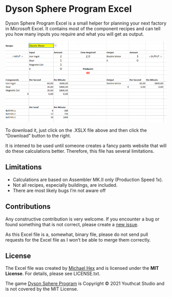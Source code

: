 # Dyson Sphere Program Excel

Dyson Sphere Program Excel is a small helper for planning your next factory in Microsoft Excel. It contains most of the component recipes and can tell you how many inputs you require and what you will get as output.

![Screenshot 1](https://github.com/texhex/dspxl/raw/main/dspxl_screen1.png)

To download it, just click on the .XSLX file above and then click the “Download” button to the right.

It is intened to be used until someone creates a fancy pants website that will do these calculations better. Therefore, this file has several limitations.

## Limitations

* Calculations are based on Assembler MK.II only (Production Speed 1x).
* Not all recipes, especially buildings, are included.
* There are most likely bugs I’m not aware off

## Contributions

Any constructive contribution is very welcome. If you encounter a bug or found something that is not correct, please create a [new issue](https://github.com/texhex/dspxl/issues/new).

As this Excel file is a, somewhat, binary file, please do not send pull requests for the Excel file as I won’t be able to merge them correctly.

## License

The Excel file was created by [Michael Hex](http://www.texhex.info/) and is licensed under the **MIT License**. For details, please see LICENSE.txt.

The game [Dyson Sphere Program](https://store.steampowered.com/app/1366540/Dyson_Sphere_Program/) is Copyright © 2021 Youthcat Studio and is not covered by the MIT License.
